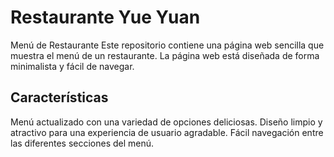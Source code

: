 <h1>Restaurante Yue Yuan</h1>
Menú de Restaurante
Este repositorio contiene una página web sencilla que muestra el menú de un restaurante. La página web está diseñada de forma minimalista y fácil de navegar.

<h2>Características</h2>
Menú actualizado con una variedad de opciones deliciosas.
Diseño limpio y atractivo para una experiencia de usuario agradable.
Fácil navegación entre las diferentes secciones del menú.
